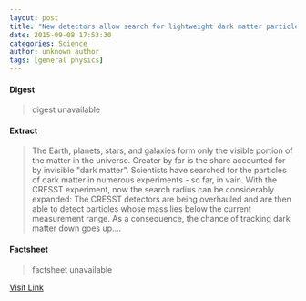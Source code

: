 ```yaml
---
layout: post
title: "New detectors allow search for lightweight dark matter particles"
date: 2015-09-08 17:53:30
categories: Science
author: unknown author
tags: [general physics]
---
```



#### Digest
>digest unavailable

#### Extract
>The Earth, planets, stars, and galaxies form only the visible portion of the matter in the universe. Greater by far is the share accounted for by invisible "dark matter". Scientists have searched for the particles of dark matter in numerous experiments - so far, in vain. With the CRESST experiment, now the search radius can be considerably expanded: The CRESST detectors are being overhauled and are then able to detect particles whose mass lies below the current measurement range. As a consequence, the chance of tracking dark matter down goes up....

#### Factsheet
>factsheet unavailable

[Visit Link](http://phys.org/news/2015-09-detectors-lightweight-dark-particles.html)


